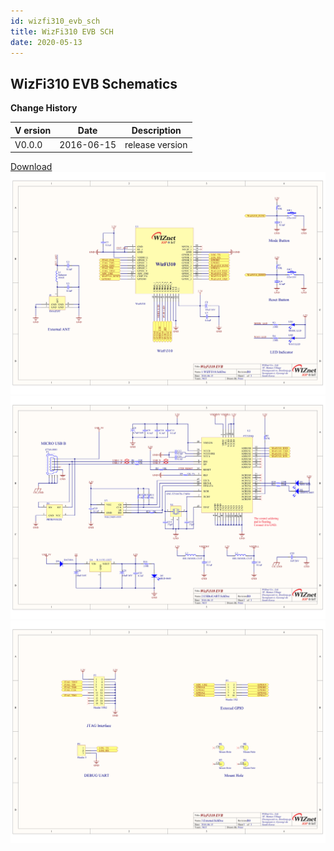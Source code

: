 ```yaml
---
id: wizfi310_evb_sch
title: WizFi310 EVB SCH
date: 2020-05-13
---
```


## WizFi310 EVB Schematics

**Change History**

| V ersion | Date       | Description     |
| -------- | ---------- | --------------- |
| V0.0.0   | 2016-06-15 | release version |

<a href="/img/products/wizfi310/wizfi310evbsch/wizfi310_evb_v0.pdf.pdf" target="_blank">Download</a>
![](/img/products/wizfi310/wizfi310evbsch/wizfi310_evb_v0_01.png)
![](/img/products/wizfi310/wizfi310evbsch/wizfi310_evb_v0_02.png)
![](/img/products/wizfi310/wizfi310evbsch/wizfi310_evb_v0_03.png)

